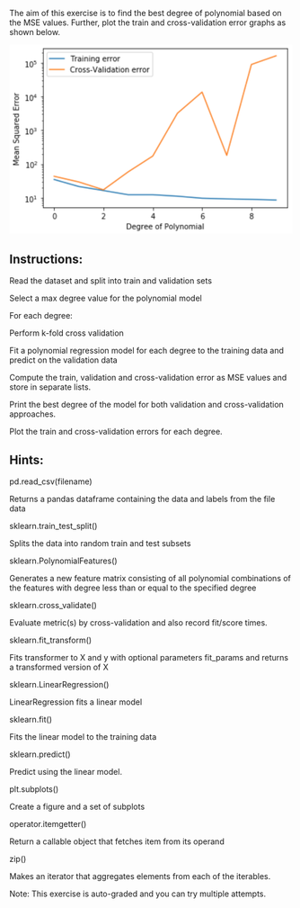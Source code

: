 The aim of this exercise is to find the best degree of polynomial based on the MSE values. Further, plot the train and cross-validation error graphs as shown below.

![img](plot.png)





## **Instructions:**

Read the dataset and split into train and validation sets

Select a max degree value for the polynomial model

For each degree:

Perform k-fold cross validation

Fit a polynomial regression model for each degree to the training data and predict on the validation data

Compute the train, validation and cross-validation error as MSE values and store in separate lists.

Print the best degree of the model for both validation and cross-validation approaches.

Plot the train and cross-validation errors for each degree.



## **Hints:**

pd.read_csv(filename)


 Returns a pandas dataframe containing the data and labels from the file data

sklearn.train_test_split()

Splits the data into random train and test subsets

sklearn.PolynomialFeatures()

Generates a new feature matrix consisting of all polynomial combinations of the features with degree less than or equal to the specified degree

sklearn.cross_validate()

Evaluate metric(s) by cross-validation and also record fit/score times.

sklearn.fit_transform()


Fits transformer to X and y with optional parameters fit_params and returns a transformed version of X

sklearn.LinearRegression()

LinearRegression fits a linear model

sklearn.fit()

Fits the linear model to the training data

sklearn.predict()

Predict using the linear model.

plt.subplots()

Create a figure and a set of subplots

operator.itemgetter()

Return a callable object that fetches item from its operand

zip()

Makes an iterator that aggregates elements from each of the iterables.



Note: This exercise is auto-graded and you can try multiple attempts. 
